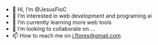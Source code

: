 - 👋 Hi, I’m @JesusFloC
- 👀 I’m interested in web development and programing ai
- 🌱 I’m currently learning more web tools
- 💞️ I’m looking to collaborate on ...
- 📫 How to reach me on j.flores@gmail.com

<!---
JesusFloC/JesusFloC is a ✨ special ✨ repository because its `README.md` (this file) appears on your GitHub profile.
You can click the Preview link to take a look at your changes.
--->
